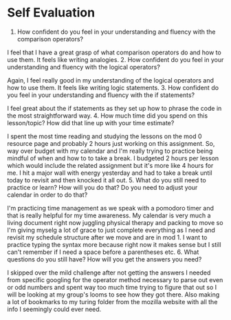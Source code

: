 # Self Evaluation

1. How confident do you feel in your understanding and fluency with the comparison operators?  

I feel that I have a great grasp of what comparison operators do and how to use them. It feels like writing analogies.
2. How confident do you feel in your understanding and fluency with the logical operators?  

Again, I feel really good in my understanding of the logical operators and how to use them. It feels like writing logic statements.
3. How confident do you feel in your understanding and fluency with the if statements?  

I feel great about the if statements as they set up how to phrase the code in the most straightforward way.
4. How much time did you spend on this lesson/topic? How did that line up with your time estimate?  

I spent the most time reading and studying the lessons on the mod 0 resource page and probably 2 hours just working on this assignment. 
So, way over budget with my calendar and I'm really trying to practice being mindful of when and how to to take a break. 
I budgeted 2 hours per lesson which would include the related assignment but it's more like 4 hours for me. I hit a major wall with energy
yesterday and had to take a break until today to revisit and then knocked it all out.
5. What do you still need to practice or learn? How will you do that? Do you need to adjust your calendar in order to do that?  

I'm practicing time management as we speak with a pomodoro timer and that is really helpful for my time awareness. My calendar is very much a living document right now juggling physical therapy and packing to move so I'm giving myselg a lot of grace to just complete everything as I need and revisit my schedule structure after we move and are in mod 1. I want to practice typing the syntax more because right now it makes sense but I still can't remember if I need a space before a parentheses etc.
6. What questions do you still have? How will you get the answers you need?  

I skipped over the mild challenge after not getting the answers I needed from specific googling for the operator method necessary to parse out even or odd numbers and spent way too much time trying to figure that out so I will be looking at my group's looms to see how they got there. Also making a lot of bookmarks to my turing folder from the mozilla website with all the info I seemingly could ever need.